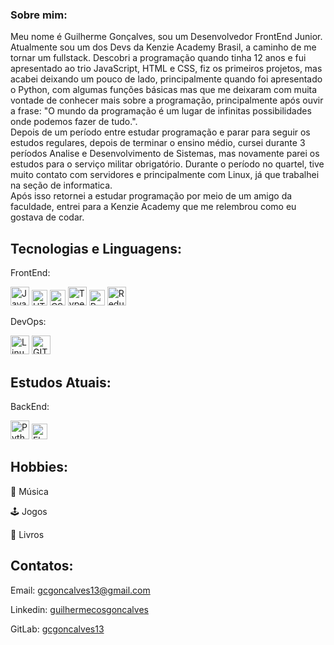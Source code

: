 ### Sobre mim:

<p>
Meu nome é Guilherme Gonçalves, sou um Desenvolvedor FrontEnd Junior. 
  <br>
 Atualmente sou um dos Devs da Kenzie Academy Brasil, a caminho de me tornar um fullstack. Descobri a programação quando tinha 12 anos e fui apresentado ao trio JavaScript, HTML e CSS, fiz os primeiros projetos, mas acabei deixando um pouco de lado, principalmente quando foi apresentado o Python, com algumas funções básicas mas que me deixaram com muita vontade de conhecer mais sobre a programação, principalmente após ouvir a frase: "O mundo da programação é um lugar de infinitas possibilidades onde podemos fazer de tudo.".
  <br>
 Depois de um período entre estudar programação e parar para seguir os estudos regulares, depois de terminar o ensino médio, cursei durante 3 períodos Analise e Desenvolvimento de Sistemas, mas novamente parei os estudos para o serviço militar obrigatório. Durante o período no quartel, tive muito contato com servidores e principalmente com Linux, já que trabalhei na seção de informatica.
  <br>
 Após isso retornei a estudar programação por meio de um amigo da faculdade, entrei para a Kenzie Academy que me relembrou como eu gostava de codar.
</p>

## Tecnologias e Linguagens:
<section>
  <div>
    <p>FrontEnd:</p>
    <img src="https://cdn.worldvectorlogo.com/logos/logo-javascript.svg" alt="JavaScript" width="30px"/>
    <img src="https://cdn.worldvectorlogo.com/logos/html-1.svg" alt="HTML" width="25px"/>
    <img src="https://cdn.worldvectorlogo.com/logos/css-3.svg" alt="CSS" width="25px"/>
    <img src="https://cdn.worldvectorlogo.com/logos/typescript.svg" alt="TypeScript" width="30px"/>
    <img src="https://cdn.worldvectorlogo.com/logos/react-2.svg" alt="ReactJS" width="25px"/>
    <img src="https://cdn.worldvectorlogo.com/logos/redux.svg" alt="Redux" width="30px"/>
   </div>
  
  <div>
    <p>DevOps:</p>
    <img src="https://cdn.worldvectorlogo.com/logos/linux-tux.svg" alt="Linux" width="30px"/>
    <img src="https://cdn.worldvectorlogo.com/logos/git-icon.svg" alt="GIT" width="30px"/>
  </div>
</section>

## Estudos Atuais:
<section>
  <div>
    <p>BackEnd:</p>
    <img src="https://cdn.worldvectorlogo.com/logos/python-5.svg" alt="Python" width="30px"/>
    <img src="https://cdn.worldvectorlogo.com/logos/flask.svg" alt="Flask" width="25px"/>
   </div>
</section>

## Hobbies:
:guitar: Música

:joystick: Jogos

:book: Livros


## Contatos:

Email: gcgoncalves13@gmail.com

Linkedin: <a href="https://www.linkedin.com/in/guilhermecosgoncalves/" target="_blank"> guilhermecosgoncalves </a>

GitLab: <a href="https://gitlab.com/gcgoncalves13" target="_blank"> gcgoncalves13 </a>


